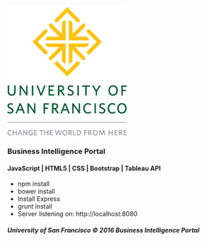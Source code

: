 <img src="img/usfdiamond.png">

<h3>Business Intelligence Portal </h3>

<h4>JavaScript | HTML5 | CSS | Bootstrap | Tableau API </h4>

<ul>
    <li>npm install</li>
    <li>bower install</li>
    <li>Install Express</li>
    <li>grunt install</li>
    <li>Server listening on: http://localhost:8080</li>  
</ul>


<h5>University of San Francisco &copy; 2016 Business Intelligence Portal </h5>

